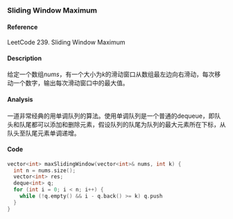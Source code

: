 ### Sliding Window Maximum

#### Reference

LeetCode 239. Sliding Window Maximum

#### Description

给定一个数组$nums$，有一个大小为$k$的滑动窗口从数组最左边向右滑动，每次移动一个数字，输出每次滑动窗口中的最大值。

#### Analysis

一道非常经典的用单调队列的算法。使用单调队列是一个普通的dequeue，即队头和队尾都可以添加和删除元素，假设队列的队尾为队列的最大元素所在下标，从队头至队尾元素单调递增。

#### Code

```cpp
vector<int> maxSlidingWindow(vector<int>& nums, int k) {
  int n = nums.size();
  vector<int> res;
  deque<int> q;
  for (int i = 0; i < n; i++) {
    while (!q.empty() && i - q.back() >= k) q.push
  }
}
```



